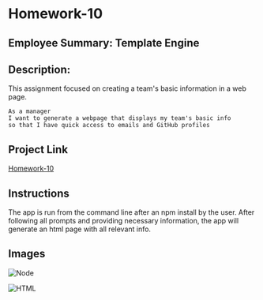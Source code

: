 # Homework-10

## Employee Summary: Template Engine

## Description:

This assignment focused on creating a team's basic information in a web page.

```
As a manager
I want to generate a webpage that displays my team's basic info
so that I have quick access to emails and GitHub profiles
```

## Project Link

[Homework-10](./app.js)

## Instructions

The app is run from the command line after an npm install by the user. After following all prompts and providing necessary information, the app will generate an html page with all relevant info.


## Images

![Node](https://user-images.githubusercontent.com/57499384/76136205-bade2100-5ff4-11ea-8365-378981161011.png)

![HTML](https://user-images.githubusercontent.com/57499384/76136222-e103c100-5ff4-11ea-9e8e-49a94246f9ea.png)